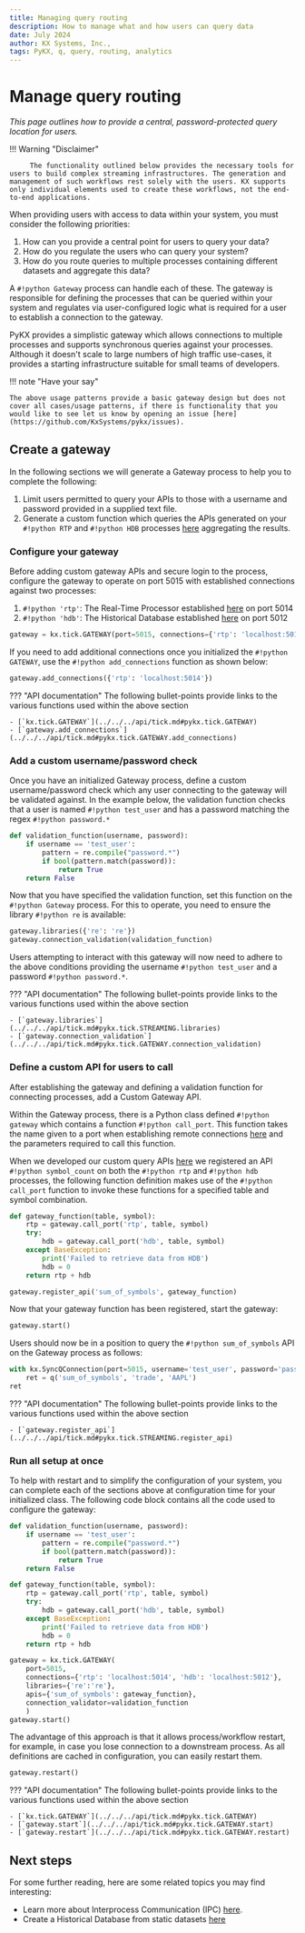 ```yaml
---
title: Managing query routing
description: How to manage what and how users can query data
date: July 2024
author: KX Systems, Inc.,
tags: PyKX, q, query, routing, analytics
---
```


# Manage query routing

_This page outlines how to provide a central, password-protected query location for users._

!!! Warning "Disclaimer"

         The functionality outlined below provides the necessary tools for users to build complex streaming infrastructures. The generation and management of such workflows rest solely with the users. KX supports only individual elements used to create these workflows, not the end-to-end applications.

When providing users with access to data within your system, you must consider the following priorities:

1. How can you provide a central point for users to query your data?
2. How do you regulate the users who can query your system?
3. How do you route queries to multiple processes containing different datasets and aggregate this data?

A `#!python Gateway` process can handle each of these. The gateway is responsible for defining the processes that can be queried within your system and regulates via user-configured logic what is required for a user to establish a connection to the gateway.

PyKX provides a simplistic gateway which allows connections to multiple processes and supports synchronous queries against your processes. Although it doesn't scale to large numbers of high traffic use-cases, it provides a starting infrastructure suitable for small teams of developers.

!!! note "Have your say"

	The above usage patterns provide a basic gateway design but does not cover all cases/usage patterns, if there is functionality that you would like to see let us know by opening an issue [here](https://github.com/KxSystems/pykx/issues).

## Create a gateway

In the following sections we will generate a Gateway process to help you to complete the following:

1. Limit users permitted to query your APIs to those with a username and password provided in a supplied text file.
2. Generate a custom function which queries the APIs generated on your `#!python RTP` and `#!python HDB` processes [here](custom_apis.md#add-an-api-to-an-existing-rtp-and-hdb) aggregating the results.

### Configure your gateway

Before adding custom gateway APIs and secure login to the process, configure the gateway to operate on port 5015 with established connections against two processes:

1. `#!python 'rtp'`: The Real-Time Processor established [here](rta.md) on port 5014
2. `#!python 'hdb'`: The Historical Database established [here](basic.md) on port 5012

```python
gateway = kx.tick.GATEWAY(port=5015, connections={'rtp': 'localhost:5014', 'hdb': 'localhost:5012'})
```

If you need to add additional connections once you initialized the `#!python GATEWAY`, use the `#!python add_connections` function as shown below:

```python
gateway.add_connections({'rtp': 'localhost:5014'})
```

??? "API documentation"
    The following bullet-points provide links to the various functions used within the above section

    - [`kx.tick.GATEWAY`](../../../api/tick.md#pykx.tick.GATEWAY)
    - [`gateway.add_connections`](../../../api/tick.md#pykx.tick.GATEWAY.add_connections)

### Add a custom username/password check

Once you have an initialized Gateway process, define a custom username/password check which any user connecting to the gateway will be validated against. In the example below, the validation function checks that a user is named `#!python test_user` and has a password matching the regex `#!python password.*`

```python
def validation_function(username, password):
    if username == 'test_user':
        pattern = re.compile("password.*")
        if bool(pattern.match(password)):
            return True
    return False
```

Now that you have specified the validation function, set this function on the `#!python Gateway` process. For this to operate, you need to ensure the library `#!python re` is available:

```python
gateway.libraries({'re': 're'})
gateway.connection_validation(validation_function)
```

Users attempting to interact with this gateway will now need to adhere to the above conditions providing the username `#!python test_user` and a password `#!python password.*`.

??? "API documentation"
    The following bullet-points provide links to the various functions used within the above section

    - [`gateway.libraries`](../../../api/tick.md#pykx.tick.STREAMING.libraries)
    - [`gateway.connection_validation`](../../../api/tick.md#pykx.tick.GATEWAY.connection_validation)

### Define a custom API for users to call

After establishing the gateway and defining a validation function for connecting processes, add a Custom Gateway API.

Within the Gateway process, there is a Python class defined `#!python gateway` which contains a function `#!python call_port`. This function takes the name given to a port when establishing remote connections [here](#configure-your-gateway) and the parameters required to call this function.

When we developed our custom query APIs [here](custom_apis.md#add-an-api-to-an-existing-rtp-and-hdb) we registered an API `#!python symbol_count` on both the `#!python rtp` and `#!python hdb` processes, the following function definition makes use of the `#!python call_port` function to invoke these functions for a specified table and symbol combination.

```python
def gateway_function(table, symbol):
    rtp = gateway.call_port('rtp', table, symbol)
    try:
        hdb = gateway.call_port('hdb', table, symbol)
    except BaseException:
        print('Failed to retrieve data from HDB')
        hdb = 0
    return rtp + hdb

gateway.register_api('sum_of_symbols', gateway_function)
```

Now that your gateway function has been registered, start the gateway:

```python
gateway.start()
```

Users should now be in a position to query the `#!python sum_of_symbols` API on the Gateway process as follows:

```python
with kx.SyncQConnection(port=5015, username='test_user', password='password123') as q:
    ret = q('sum_of_symbols', 'trade', 'AAPL')
ret
```

??? "API documentation"
    The following bullet-points provide links to the various functions used within the above section

    - [`gateway.register_api`](../../../api/tick.md#pykx.tick.STREAMING.register_api)

### Run all setup at once

To help with restart and to simplify the configuration of your system, you can complete each of the sections above at configuration time for your initialized class. The following code block contains all the code used to configure the gateway:

```python
def validation_function(username, password):
    if username == 'test_user':
        pattern = re.compile("password.*")
        if bool(pattern.match(password)):
            return True
    return False

def gateway_function(table, symbol):
    rtp = gateway.call_port('rtp', table, symbol)
    try:
        hdb = gateway.call_port('hdb', table, symbol)
    except BaseException:
        print('Failed to retrieve data from HDB')
        hdb = 0
    return rtp + hdb

gateway = kx.tick.GATEWAY(
    port=5015,
    connections={'rtp': 'localhost:5014', 'hdb': 'localhost:5012'},
    libraries={'re':'re'},
    apis={'sum_of_symbols': gateway_function},
    connection_validator=validation_function
    )
gateway.start()
```

The advantage of this approach is that it allows process/workflow restart, for example, in case you lose connection to a downstream process. As all definitions are cached in configuration, you can easily restart them.

```python
gateway.restart()
```

??? "API documentation"
    The following bullet-points provide links to the various functions used within the above section

    - [`kx.tick.GATEWAY`](../../../api/tick.md#pykx.tick.GATEWAY)
    - [`gateway.start`](../../../api/tick.md#pykx.tick.GATEWAY.start)
    - [`gateway.restart`](../../../api/tick.md#pykx.tick.GATEWAY.restart)

## Next steps

For some further reading, here are some related topics you may find interesting:

- Learn more about Interprocess Communication (IPC) [here](../ipc.md).
- Create a Historical Database from static datasets [here](../database/index.md)
